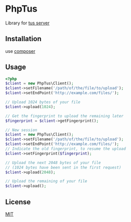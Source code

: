 PhpTus
======

Library for [tus server](http://www.tus.io/)

Installation
------------

use [composer](http://getcomposer.org/)

Usage
-----

```php
<?php
$client = new PhpTus\Client();
$client->setFilename('/path/of/the/file/to/upload');
$client->setEndPoint('http://example.com/files/');

// Upload 1024 bytes of your file
$client->upload(1024);

// Get the fingerprint to upload the remaining later
$fingerprint = $client->getFingerprint();

// New session
$client = new PhpTus\Client();
$client->setFilename('/path/of/the/file/to/upload');
$client->setEndPoint('http://example.com/files/');
// Indicate the old fingerprint, to resume the upload
$client->setFingerprint($fingerprint);

// Upload the next 2048 bytes of your file 
// (1024 bytes have been sent in the first request)
$client->upload(2048);

// Upload the remaining of your file
$client->upload();
```

License
-------

[MIT](http://opensource.org/licenses/MIT)